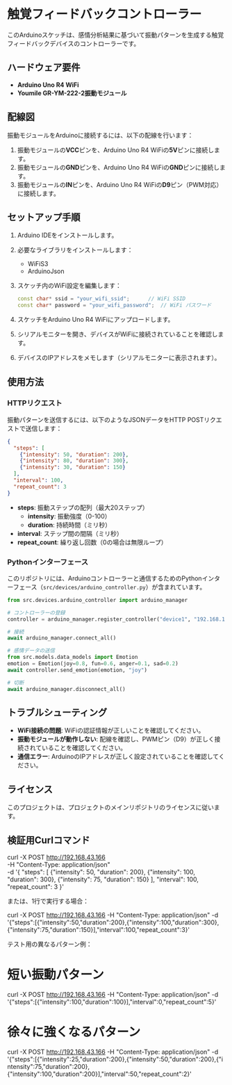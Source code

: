 # 触覚フィードバックコントローラー

このArduinoスケッチは、感情分析結果に基づいて振動パターンを生成する触覚フィードバックデバイスのコントローラーです。

## ハードウェア要件

- **Arduino Uno R4 WiFi**
- **Youmile GR-YM-222-2振動モジュール**

## 配線図

振動モジュールをArduinoに接続するには、以下の配線を行います：

1. 振動モジュールの**VCC**ピンを、Arduino Uno R4 WiFiの**5V**ピンに接続します。
2. 振動モジュールの**GND**ピンを、Arduino Uno R4 WiFiの**GND**ピンに接続します。
3. 振動モジュールの**IN**ピンを、Arduino Uno R4 WiFiの**D9**ピン（PWM対応）に接続します。

## セットアップ手順

1. Arduino IDEをインストールします。
2. 必要なライブラリをインストールします：
   - WiFiS3
   - ArduinoJson

3. スケッチ内のWiFi設定を編集します：
   ```cpp
   const char* ssid = "your_wifi_ssid";      // WiFi SSID
   const char* password = "your_wifi_password";  // WiFi パスワード
   ```

4. スケッチをArduino Uno R4 WiFiにアップロードします。
5. シリアルモニターを開き、デバイスがWiFiに接続されていることを確認します。
6. デバイスのIPアドレスをメモします（シリアルモニターに表示されます）。

## 使用方法

### HTTPリクエスト

振動パターンを送信するには、以下のようなJSONデータをHTTP POSTリクエストで送信します：

```json
{
  "steps": [
    {"intensity": 50, "duration": 200},
    {"intensity": 80, "duration": 300},
    {"intensity": 30, "duration": 150}
  ],
  "interval": 100,
  "repeat_count": 3
}
```

- **steps**: 振動ステップの配列（最大20ステップ）
  - **intensity**: 振動強度（0-100）
  - **duration**: 持続時間（ミリ秒）
- **interval**: ステップ間の間隔（ミリ秒）
- **repeat_count**: 繰り返し回数（0の場合は無限ループ）

### Pythonインターフェース

このリポジトリには、Arduinoコントローラーと通信するためのPythonインターフェース（`src/devices/arduino_controller.py`）が含まれています。

```python
from src.devices.arduino_controller import arduino_manager

# コントローラーの登録
controller = arduino_manager.register_controller("device1", "192.168.1.100")

# 接続
await arduino_manager.connect_all()

# 感情データの送信
from src.models.data_models import Emotion
emotion = Emotion(joy=0.8, fun=0.6, anger=0.1, sad=0.2)
await controller.send_emotion(emotion, "joy")

# 切断
await arduino_manager.disconnect_all()
```

## トラブルシューティング

- **WiFi接続の問題**: WiFiの認証情報が正しいことを確認してください。
- **振動モジュールが動作しない**: 配線を確認し、PWMピン（D9）が正しく接続されていることを確認してください。
- **通信エラー**: ArduinoのIPアドレスが正しく設定されていることを確認してください。

## ライセンス

このプロジェクトは、プロジェクトのメインリポジトリのライセンスに従います。

## 検証用Curlコマンド

  curl -X POST http://192.168.43.166 \
    -H "Content-Type: application/json" \
    -d '{
      "steps": [
        {"intensity": 50, "duration": 200},
        {"intensity": 100, "duration": 300},
        {"intensity": 75, "duration": 150}
      ],
      "interval": 100,
      "repeat_count": 3
    }'

  または、1行で実行する場合：

  curl -X POST http://192.168.43.166 -H "Content-Type: application/json" -d
  '{"steps":[{"intensity":50,"duration":200},{"intensity":100,"duration":300},{"intensity":75,"duration":150}],"interval":100,"repeat_count":3}'

  テスト用の異なるパターン例：

  # 短い振動パターン
  curl -X POST http://192.168.43.166 -H "Content-Type: application/json" -d '{"steps":[{"intensity":100,"duration":100}],"interval":0,"repeat_count":5}'

  # 徐々に強くなるパターン
  curl -X POST http://192.168.43.166 -H "Content-Type: application/json" -d '{"steps":[{"intensity":25,"duration":200},{"intensity":50,"duration":200},{"i
  ntensity":75,"duration":200},{"intensity":100,"duration":200}],"interval":50,"repeat_count":2}'
